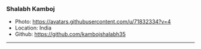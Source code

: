 ### Shalabh Kamboj
- Photo: https://avatars.githubusercontent.com/u/71832334?v=4
- Location: India
- Github: https://github.com/kambojshalabh35
***